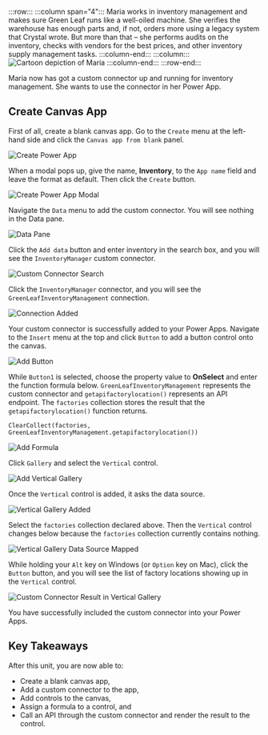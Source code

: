 :::row:::
  :::column span="4":::
    Maria works in inventory management and makes sure Green Leaf runs like a well-oiled machine. She verifies the warehouse has enough parts and, if not, orders more using a legacy system that Crystal wrote. But more than that – she performs audits on the inventory, checks with vendors for the best prices, and other inventory supply management tasks.
  :::column-end:::
  :::column:::
    ![Cartoon depiction of Maria][meet maria]
  :::column-end:::
:::row-end:::

Maria now has got a custom connector up and running for inventory management. She wants to use the connector in her Power App.


## Create Canvas App ##

First of all, create a blank canvas app. Go to the `Create` menu at the left-hand side and click the `Canvas app from blank` panel.

![Create Power App][image-01]

When a modal pops up, give the name, **Inventory**, to the `App name` field and leave the format as default. Then click the `Create` button.

![Create Power App Modal][image-02]

Navigate the `Data` menu to add the custom connector. You will see nothing in the Data pane.

![Data Pane][image-03]

Click the `Add data` button and enter inventory in the search box, and you will see the `InventoryManager` custom connector.

![Custom Connector Search][image-04]

Click the `InventoryManager` connector, and you will see the `GreenLeafInventoryManagement` connection.

![Connection Added][image-05]

Your custom connector is successfully added to your Power Apps. Navigate to the `Insert` menu at the top and click `Button` to add a button control onto the canvas.

![Add Button][image-06]

While `Button1` is selected, choose the property value to **OnSelect** and enter the function formula below. `GreenLeafInventoryManagement` represents the custom connector and `getapifactorylocation()` represents an API endpoint. The `factories` collection stores the result that the `getapifactorylocation()` function returns.

```powerappsfl
ClearCollect(factories, GreenLeafInventoryManagement.getapifactorylocation())
```

![Add Formula][image-07]

Click `Gallery` and select the `Vertical` control.

![Add Vertical Gallery][image-08]

Once the `Vertical` control is added, it asks the data source.

![Vertical Gallery Added][image-09]

Select the `factories` collection declared above. Then the `Vertical` control changes below because the `factories` collection currently contains nothing.

![Vertical Gallery Data Source Mapped][image-10]

While holding your `Alt` key on Windows (or `Option` key on Mac), click the `Button` button, and you will see the list of factory locations showing up in the `Vertical` control.

![Custom Connector Result in Vertical Gallery][image-11]

You have successfully included the custom connector into your Power Apps.


## Key Takeaways ##

After this unit, you are now able to:

* Create a blank canvas app,
* Add a custom connector to the app,
* Add controls to the canvas,
* Assign a formula to a control, and
* Call an API through the custom connector and render the result to the control.


[meet maria]: ../media/meet-maria.png

[image-01]: ../media/5-use-custom-connector-in-powerapp-01.png
[image-02]: ../media/5-use-custom-connector-in-powerapp-02.png
[image-03]: ../media/5-use-custom-connector-in-powerapp-03.png
[image-04]: ../media/5-use-custom-connector-in-powerapp-04.png
[image-05]: ../media/5-use-custom-connector-in-powerapp-05.png
[image-06]: ../media/5-use-custom-connector-in-powerapp-06.png
[image-07]: ../media/5-use-custom-connector-in-powerapp-07.png
[image-08]: ../media/5-use-custom-connector-in-powerapp-08.png
[image-09]: ../media/5-use-custom-connector-in-powerapp-09.png
[image-10]: ../media/5-use-custom-connector-in-powerapp-10.png
[image-11]: ../media/5-use-custom-connector-in-powerapp-11.png
